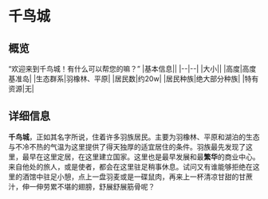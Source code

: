 # 千鸟城

## 概览
“欢迎来到千鸟城！有什么可以帮您的嘛？”
|基本信息||
|--|--|
|大小||
|高度|高度基准岛|
|生态群系|羽橡林、平原|
|居民数|约20w|
|居民种族|绝大部分种族|
|特有资源|无|

## 详细信息
**千鸟城**，正如其名字所说，住着许多羽族居民。主要为羽橡林、平原和湖泊的生态与不冷不热的气温为这里提供了得天独厚的适宜居住的条件。羽族最先发现了这里，最早在这里定居，在这里建立国家。这里也是最早发展和最**繁华**的商业中心。来自他处的旅人，或是使者，都会在这里驻足稍事休息。试问又有谁能够拒绝在这里的酒馆中驻足小憩，点上一盘羽麦或是一碟鼠肉，再来上一杯清凉甘甜的甘蔗汁，伸一伸劳累不堪的翅膀，舒展舒展筋骨呢？